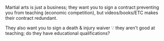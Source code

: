 Martial arts is just a business; they want you to sign a contract preventing you from teaching (economic competition), but videos/books/ETC makes their contract redundant.

They also want you to sign a death & injury waiver ∵ they aren't good at teaching; do they have educational qualifications?
